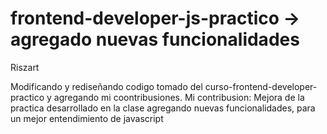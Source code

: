 # frontend-developer-js-practico -> agregado nuevas funcionalidades

Riszart

Modificando y rediseñando codigo tomado del curso-frontend-developer-practico y agregando mi coontribusiones.
Mi contribusion:
Mejora de la practica desarrollado en la clase agregando nuevas funcionalidades, para un mejor entendimiento de javascript
